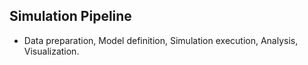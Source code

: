 ## Simulation Pipeline
- Data preparation, Model definition, Simulation execution, Analysis, Visualization.

